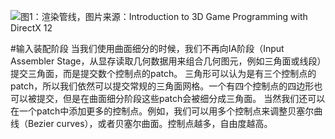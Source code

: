 ![图1：渲染管线，图片来源：Introduction to 3D Game Programming with DirectX 12](https://pic2.zhimg.com/v2-3785f9c0621f81a80cdab6fbaa3d04b5_b.jpg)

#输入装配阶段
当我们使用曲面细分的时候，我们不再向IA阶段（Input Assembler Stage，从显存读取几何数据用来组合几何图元，例如三角面或线段）提交三角面，而是提交数个控制点的patch。
三角形可以认为是有三个控制点的patch，所以我们依然可以提交常规的三角面网格。一个有四个控制点的四边形也可以被提交，但是在曲面细分阶段这些patch会被细分成三角面。
当然我们还可以在一个patch中添加更多的控制点。例如，我们可以用多个控制点来调整贝塞尔曲线（Bezier curves），或者贝塞尔曲面。控制点越多，自由度越高。